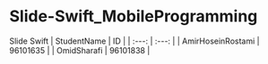 # Slide-Swift_MobileProgramming
Slide Swift
| StudentName | ID |
| :---: | :---: |
| AmirHoseinRostami | 96101635 |
| OmidSharafi | 96101838 |
